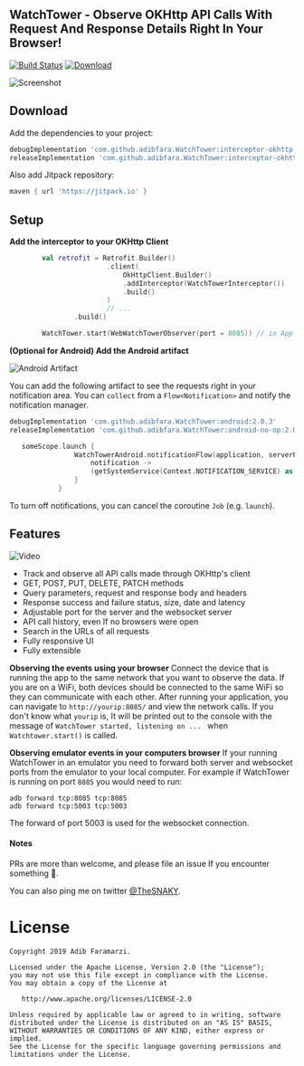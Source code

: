 WatchTower - Observe OKHttp API Calls With Request And Response Details Right In Your Browser!
----------------------------------------------------------------------------------------------
[![Build Status](https://travis-ci.org/adibfara/Watchtower.svg?branch=master)](https://travis-ci.org/adibfara/Watchtower) [ ![Download](https://api.bintray.com/packages/adibfara/WatchTower/WatchTower/images/download.svg) ](https://bintray.com/adibfara/WatchTower/WatchTower/)

![Screenshot](https://raw.githubusercontent.com/adibfara/Watchtower/master/screenshots/screenshot-1.jpg "Watchtower Screenshot")


Download
--------
Add the dependencies to your project:

```groovy
debugImplementation 'com.github.adibfara.WatchTower:interceptor-okhttp:2.1.0'
releaseImplementation 'com.github.adibfara.WatchTower:interceptor-okhttp-no-op:2.1.0' // no-op dependency for non-debug build variants
```

Also add Jitpack repository:

```groovy
maven { url 'https://jitpack.io' }
```

Setup
-----
**Add the interceptor to your OKHttp Client**
```kotlin
        val retrofit = Retrofit.Builder()
                        .client(
                            OkHttpClient.Builder()
                            .addInterceptor(WatchTowerInterceptor())
                            .build()
                        )
                        // ...
                .build()

        WatchTower.start(WebWatchTowerObserver(port = 8085)) // in Application class
```

**(Optional for Android) Add the Android artifact**

![Android Artifact](https://raw.githubusercontent.com/adibfara/Watchtower/master/screenshots/android.png "Android Screenshot")

You can add the following artifact to see the requests right in your notification area. You can `collect` from a `Flow<Notification>` and notify the notification manager.

```groovy
debugImplementation 'com.github.adibfara.WatchTower:android:2.0.3'
releaseImplementation 'com.github.adibfara.WatchTower:android-no-op:2.0.3' // no-op dependency for non-debug build variants
```

```kotlin
   someScope.launch {
                WatchTowerAndroid.notificationFlow(application, serverPort).collect {
                    notification ->
                    (getSystemService(Context.NOTIFICATION_SERVICE) as NotificationManager).notify(999991, notification.build())
                }
            }

```

To turn off notifications, you can cancel the coroutine `Job` (e.g. `launch`).

Features
--------
![Video](https://raw.githubusercontent.com/adibfara/WatchTower/master/screenshots/video.gif "Watchtower Video")

- Track and observe all API calls made through OKHttp's client
- GET, POST, PUT, DELETE, PATCH methods
- Query parameters, request and response body and headers
- Response success and failure status, size, date and latency
- Adjustable port for the server and the websocket server
- API call history, even If no browsers were open
- Search in the URLs of all requests
- Fully responsive UI
- Fully extensible


**Observing the events using your browser**
Connect the device that is running the app to the same network that you want to observe the data. If you are on a WiFi, both devices should be connected to the same WiFi so they can communicate with each other.
After running your application, you can navigate to `http://yourip:8085/` and view the network calls. If you don't know what `yourip` is, It will be printed out to the console with the message of `WatchTower started, listening on ... `  when `Watchtower.start()` is called.

**Observing emulator events in your computers browser**
If your running WatchTower in an emulator you need to forward both server and websocket ports from the emulator to your local computer. For example if WatchTower is running on port `8085` you would need to run:
```
adb forward tcp:8085 tcp:8085
adb forward tcp:5003 tcp:5003
```
The forward of port 5003 is used for the websocket connection.

#### Notes
PRs are more than welcome, and please file an issue If you encounter something 🍻.

You can also ping me on twitter [@TheSNAKY](http://twitter.com/TheSNAKY).


License
=======

    Copyright 2019 Adib Faramarzi.

    Licensed under the Apache License, Version 2.0 (the "License");
    you may not use this file except in compliance with the License.
    You may obtain a copy of the License at

       http://www.apache.org/licenses/LICENSE-2.0

    Unless required by applicable law or agreed to in writing, software
    distributed under the License is distributed on an "AS IS" BASIS,
    WITHOUT WARRANTIES OR CONDITIONS OF ANY KIND, either express or implied.
    See the License for the specific language governing permissions and
    limitations under the License.

